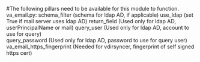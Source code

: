#The following pillars need to be available for this module to function.
va_email.py:
schema_filter  (schema for ldap AD, if applicable)
use_ldap (set True if mail server uses ldap AD)
return_field (Used only for ldap AD, userPrincipalName or mail) 
query_user (Used only for ldap AD, account to use for query)  
query_password  (Used only for ldap AD, password to use for query user)
va_email_https_fingerprint (Needed for vdirsyncer, fingerprint of self signed https cert) 
